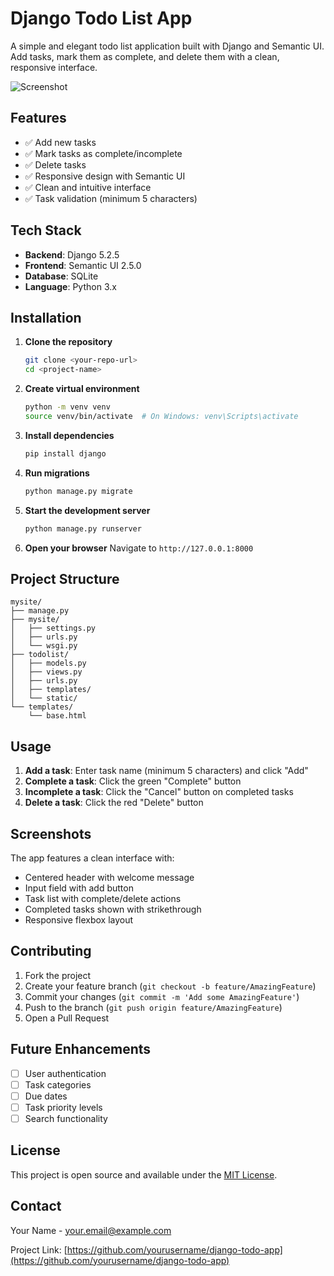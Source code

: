 # Django Todo List App

A simple and elegant todo list application built with Django and Semantic UI. Add tasks, mark them as complete, and delete them with a clean, responsive interface.

![Screenshot](imeges/Screenshot%20.png)
## Features

- ✅ Add new tasks
- ✅ Mark tasks as complete/incomplete
- ✅ Delete tasks
- ✅ Responsive design with Semantic UI
- ✅ Clean and intuitive interface
- ✅ Task validation (minimum 5 characters)

## Tech Stack

- **Backend**: Django 5.2.5
- **Frontend**: Semantic UI 2.5.0
- **Database**: SQLite
- **Language**: Python 3.x

## Installation

1. **Clone the repository**
   ```bash
   git clone <your-repo-url>
   cd <project-name>
   ```

2. **Create virtual environment**
   ```bash
   python -m venv venv
   source venv/bin/activate  # On Windows: venv\Scripts\activate
   ```

3. **Install dependencies**
   ```bash
   pip install django
   ```

4. **Run migrations**
   ```bash
   python manage.py migrate
   ```

5. **Start the development server**
   ```bash
   python manage.py runserver
   ```

6. **Open your browser**
   Navigate to `http://127.0.0.1:8000`

## Project Structure

```
mysite/
├── manage.py
├── mysite/
│   ├── settings.py
│   ├── urls.py
│   └── wsgi.py
├── todolist/
│   ├── models.py
│   ├── views.py
│   ├── urls.py
│   ├── templates/
│   └── static/
└── templates/
    └── base.html
```

## Usage

1. **Add a task**: Enter task name (minimum 5 characters) and click "Add"
2. **Complete a task**: Click the green "Complete" button
3. **Incomplete a task**: Click the "Cancel" button on completed tasks
4. **Delete a task**: Click the red "Delete" button

## Screenshots

The app features a clean interface with:
- Centered header with welcome message
- Input field with add button
- Task list with complete/delete actions
- Completed tasks shown with strikethrough
- Responsive flexbox layout

## Contributing

1. Fork the project
2. Create your feature branch (`git checkout -b feature/AmazingFeature`)
3. Commit your changes (`git commit -m 'Add some AmazingFeature'`)
4. Push to the branch (`git push origin feature/AmazingFeature`)
5. Open a Pull Request

## Future Enhancements

- [ ] User authentication
- [ ] Task categories
- [ ] Due dates
- [ ] Task priority levels
- [ ] Search functionality

## License

This project is open source and available under the [MIT License](LICENSE).

## Contact

Your Name - your.email@example.com

Project Link: [https://github.com/yourusername/django-todo-app](https://github.com/yourusername/django-todo-app)